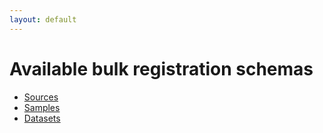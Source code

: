 ```yaml
---
layout: default
---
```


# Available bulk registration schemas
- [Sources](/registration/bulk-registration/source.html)
- [Samples](/registration/bulk-registration/sample.html) 
- [Datasets](/registration/bulk-registration/dataset.html) 